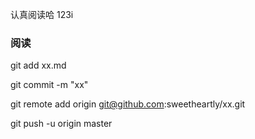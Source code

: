 ﻿认真阅读哈
123i
### 阅读

git add xx.md

git commit -m "xx"

git remote add origin git@github.com:sweetheartly/xx.git

git push -u origin master

